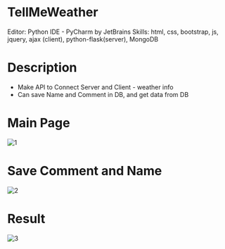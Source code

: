 # TellMeWeather
Editor: Python IDE - PyCharm by JetBrains 
Skills: html, css, bootstrap, js, jquery, ajax (client), python-flask(server), MongoDB

# Description
- Make API to Connect Server and Client - weather info
- Can save Name and Comment in DB, and get data from DB


# Main Page
![1](https://user-images.githubusercontent.com/59503331/166301932-36a68a0e-d6be-4478-a198-f9f53a715266.PNG)

# Save Comment and Name
![2](https://user-images.githubusercontent.com/59503331/166301933-62308405-9b20-4400-a5ad-e7da48cbd581.PNG)

# Result
![3](https://user-images.githubusercontent.com/59503331/166301935-8e550825-49a3-4549-9156-5a94423aba19.PNG)
